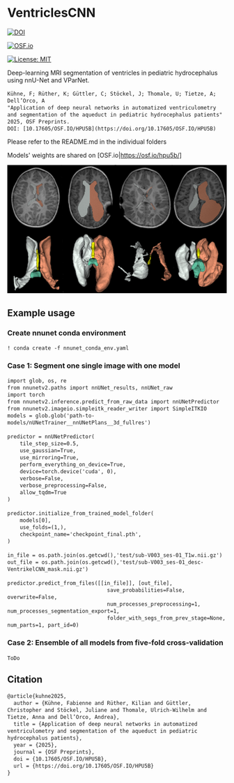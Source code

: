 # VentriclesCNN

[![DOI](https://img.shields.io/badge/DOI-10.17605%2FOSF.IO%2FHPU5B-blue)](https://doi.org/10.17605/OSF.IO/HPU5B)

[![OSF.io](https://img.shields.io/badge/OSF.io-10.17605%2FOSF.IO%2FHPU5B-blue)](https://osf.io/hpu5b/)

[![License: MIT](https://img.shields.io/badge/License-MIT-yellow.svg)](https://opensource.org/licenses/MIT)

Deep-learning MRI segmentation of ventricles in pediatric hydrocephalus using nnU-Net and VParNet.

```
Kühne, F; Rüther, K; Güttler, C; Stöckel, J; Thomale, U; Tietze, A; Dell’Orco, A  
"Application of deep neural networks in automatized ventriculometry and segmentation of the aqueduct in pediatric hydrocephalus patients"  
2025, OSF Preprints.  
DOI: [10.17605/OSF.IO/HPU5B](https://doi.org/10.17605/OSF.IO/HPU5B)
```

Please refer to the README.md in the individual folders

Models' weights are shared on [OSF.io|https://osf.io/hpu5b/]

![VentrikelCNN Example Output](imgs/img1.png)

## Example usage

### Create nnunet conda environment

```
! conda create -f nnunet_conda_env.yaml
```

### Case 1: Segment one single image with one model


```
import glob, os, re
from nnunetv2.paths import nnUNet_results, nnUNet_raw
import torch
from nnunetv2.inference.predict_from_raw_data import nnUNetPredictor
from nnunetv2.imageio.simpleitk_reader_writer import SimpleITKIO
models = glob.glob('path-to-models/nUNetTrainer__nnUNetPlans__3d_fullres')

predictor = nnUNetPredictor(
    tile_step_size=0.5,
    use_gaussian=True,
    use_mirroring=True,
    perform_everything_on_device=True,
    device=torch.device('cuda', 0),
    verbose=False,
    verbose_preprocessing=False,
    allow_tqdm=True
)

predictor.initialize_from_trained_model_folder(
    models[0],
    use_folds=(1,),
    checkpoint_name='checkpoint_final.pth',
)

in_file = os.path.join(os.getcwd(),'test/sub-V003_ses-01_T1w.nii.gz')
out_file = os.path.join(os.getcwd(),'test/sub-V003_ses-01_desc-VentrikelCNN_mask.nii.gz')

predictor.predict_from_files([[in_file]], [out_file],
                                save_probabilities=False, overwrite=False,
                                num_processes_preprocessing=1, num_processes_segmentation_export=1,
                                folder_with_segs_from_prev_stage=None, num_parts=1, part_id=0)
```

### Case 2: Ensemble of all models from five-fold cross-validation
```
ToDo
```

## Citation

```
@article{kuhne2025,
  author = {Kühne, Fabienne and Rüther, Kilian and Güttler, Christopher and Stöckel, Juliane and Thomale, Ulrich-Wilhelm and Tietze, Anna and Dell’Orco, Andrea},
  title = {Application of deep neural networks in automatized ventriculometry and segmentation of the aqueduct in pediatric hydrocephalus patients},
  year = {2025},
  journal = {OSF Preprints},
  doi = {10.17605/OSF.IO/HPU5B},
  url = {https://doi.org/10.17605/OSF.IO/HPU5B}
}
```